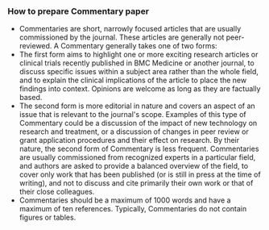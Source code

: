 ### How to prepare Commentary paper

* Commentaries are short, narrowly focused articles that are usually commissioned by the journal. These articles are generally not peer-reviewed. A Commentary generally takes one of two forms:
* The first form aims to highlight one or more exciting research articles or clinical trials recently published in BMC Medicine or another journal, to discuss specific issues within a subject area rather than the whole field, and to explain the clinical implications of the article to place the new findings into context. Opinions are welcome as long as they are factually based.
* The second form is more editorial in nature and covers an aspect of an issue that is relevant to the journal's scope. Examples of this type of Commentary could be a discussion of the impact of new technology on research and treatment, or a discussion of changes in peer review or grant application procedures and their effect on research. By their nature, the second form of Commentary is less frequent. Commentaries are usually commissioned from recognized experts in a particular field, and authors are asked to provide a balanced overview of the field, to cover only work that has been published (or is still in press at the time of writing), and not to discuss and cite primarily their own work or that of their close colleagues.
* Commentaries should be a maximum of 1000 words and have a maximum of ten references. Typically, Commentaries do not contain figures or tables.

